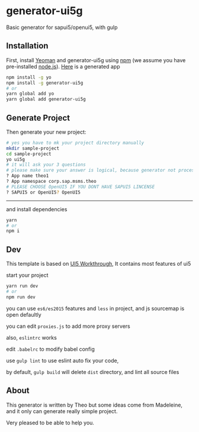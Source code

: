 # generator-ui5g 

Basic generator for sapui5/openui5, with gulp

## Installation

First, install [Yeoman](http://yeoman.io) and generator-ui5g using [npm](https://www.npmjs.com/) (we assume you have pre-installed [node.js](https://nodejs.org/)). [Here](https://github.com/Soontao/ui5g-generate-proj) is a generated app

```bash
npm install -g yo
npm install -g generator-ui5g
# or
yarn global add yo
yarn global add generator-ui5g
```

## Generate Project

Then generate your new project:

```bash
# yes you have to mk your project directory manually
mkdir sample-project
cd sample-project
yo ui5g
# it will ask your 3 questions
# please make sure your answer is logical, because generator not process empty or wrong input error
? App name theo1
? App namespace corp.sap.msms.theo
# PLEASE CHOOSE OpenUI5 IF YOU DONT HAVE SAPUI5 LINCENSE
? SAPUI5 or OpenUI5? OpenUI5
```

****

and install dependencies

```bash
yarn
# or
npm i
```

## Dev

This template is based on [UI5 Workthrough](https://sapui5.hana.ondemand.com/test-resources/sap/m/demokit/tutorial/walkthrough/37/webapp/test/mockServer.html?sap-ui-theme=sap_belize), It contains most features of ui5

start your project

```bash
yarn run dev
# or
npm run dev
```

you can use ```es6/es2015``` features and ```less``` in project, and js sourcemap is open defaultly

you can edit ```proxies.js``` to add more proxy servers

also, ```eslintrc``` works

edit ```.babelrc``` to modify babel config

use ```gulp lint``` to use eslint auto fix your code,

by default, ```gulp build``` will delete ```dist``` directory, and lint all source files

## About

This generator is written by Theo but some ideas come from Madeleine, and it only can generate really simple project. 

Very pleased to be able to help you.